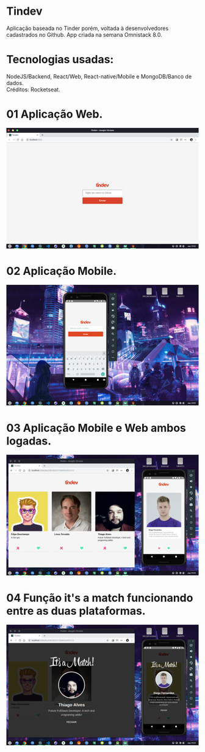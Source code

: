 # Tindev
Aplicação baseada no Tinder porém, voltada à desenvolvedores cadastrados no Github. App criada na semana Omnistack 8.0.
</br>
# Tecnologias usadas: 
NodeJS/Backend, React/Web, React-native/Mobile e MongoDB/Banco de dados.
</br>
Créditos: Rocketseat.

 
# 01 Aplicação Web.
<img src="Preview/prev01.png">
</br>

# 02 Aplicação Mobile.
<img src="Preview/prev02.png">
</br>

# 03 Aplicação Mobile e Web ambos logadas.
<img src="Preview/prev03.png">
</br>  

# 04 Função it's a match funcionando entre as duas plataformas.
<img src="Preview/prev04.png">
</br>
 

